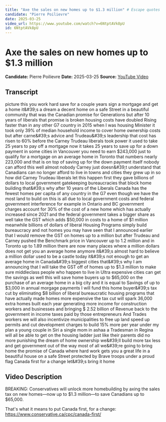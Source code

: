 ```yaml
---
title: "Axe the sales on new homes up to $1.3 million" # Escape quotes in title
candidate: "Pierre Poilievre"
date: 2025-03-25
video_url: https://www.youtube.com/watch?v=6NtptAVk8pU
id: 6NtptAVk8pU
---
```


# Axe the sales on new homes up to $1.3 million

**Candidate:** Pierre Poilievre
**Date:** 2025-03-25
**Source:** [YouTube Video](https://www.youtube.com/watch?v=6NtptAVk8pU)

## Transcript

picture this you work hard save for a couple years sign a mortgage and get a home it&amp;#39;s a dream a decent home on a safe Street in a beautiful community that was the Canadian promise for Generations but after 10 years of liberals that promise is broken housing costs have doubled Rising faster than in any other G7 country in 2015 when I was housing Minister it took only 39% of median household income to cover home ownership costs but after carne&amp;#39;s advice and Trudeau&amp;#39;s leadership that cost has risen to 60% before the Carney Trudeau liberals took power it used to take 25 years to pay off a mortgage now it takes 25 years to save up for a down payment in some cities in Vancouver you need to earn $243,000 just to qualify for a mortgage on an average home in Toronto that numbers nearly 223,000 and that is on top of saving up for the down payment itself nobody can afford this well almost nobody Carney just doesn&amp;#39;t understand that Canadians can no longer afford to live in towns and cities they grew up in so how did Carney Trudeau liberals let this happen first they gave billions of dollars to local government gatekeeping bureaucracies that block home building that&amp;#39;s why after 10 years of the Liberals Canada has the fewest homes per capita of any country in the G7 even though we have the most land to build on this is all due to local government costs and federal government interference for example in Ontario and BC government charges account for 30% of the cost of a new home which has actually increased since 2021 and the federal government takes a bigger share as well take the GST which adds $50,000 in costs to a home of $1 million meanwhile billions of dollars of liberal Housing Programs simply build bureaucracy and not homes you may have seen that I announced earlier that I would remove the GST on homes up to a million but after Trudeau and Carney pushed the Benchmark price in Vancouver up to 1.2 million and in Toronto up to 1.89 million there are now many places where a million dollars does not get you an average home anymore it&amp;#39;s almost hard to believe a million dollar used to be a castle today it&amp;#39;s not enough to get an average home in Canada&amp;#39;s biggest cities that&amp;#39;s why I am announcing that I will take the GST off of homes up to $1.3 million to make sure middleclass people who happen to live in Ultra expensive cities can get the savings as well this will save home buyers up to $65,000 on the purchase of an average home in a big city and it is equal to Savings of up to $3,000 in annual morgage payments I will fund this home buyer&amp;#39;s tax cut by eliminating $8 billion of liberal bureaucratic housing programs that have actually made homes more expensive the tax cut will spark 36,000 extra homes built each year generating more income for construction workers and businesses and bringing $ 2.52 billion of Revenue back to the government in income taxes paid by those entrepreneurs And Trades workers we will also incentivize municipalities to free up land speed up permits and cut development charges to build 15% more per year under my plan a young couple in Siri a single mom in ashaa a Tradesman in Regina will all be able to get on the housing ladder just like their parents did no more punishing the dream of home ownership we&amp;#39;ll build more tax less and get government out of the way most of all we&amp;#39;re going to bring home the promise of Canada where hard work gets you a great life in a beautiful house on a safe Street protected by Brave troops under a proud flag Canada first for a change let&amp;#39;s bring it home

## Video Description

BREAKING: Conservatives will unlock more homebuilding by axing the sales tax on new homes—now up to $1.3 million—to save Canadians up to $65,000. 

That's what it means to put Canada first, for a change: https://www.conservative.ca/cpc/canada-first/